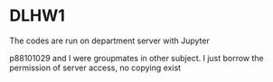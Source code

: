 # DLHW1

The codes are run on department server with Jupyter

p88101029 and I were groupmates in other subject. I just borrow the permission of server access, no copying exist
